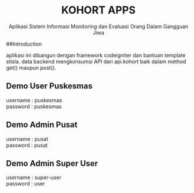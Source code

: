 <h1 align="center">KOHORT APPS</h1>

<p align="center">
  Aplikasi Sistem Informasi Monitoring dan Evaluasi Orang Dalam Gangguan Jiwa
</p>

##Introduction
<p>
 aplikasi ini dibangun dengan framework codeigniter dan bantuan template stisla. data backend mengkonsumsi API dari api.kohort baik dalam method get() maupun post().
<p>

## Demo User Puskesmas

username : puskesmas 
<br>
password : puskesmas

## Demo Admin Pusat 

username : pusat
<br>
password : pusat

## Demo Admin Super User

username : super-user
<br>
password : user

